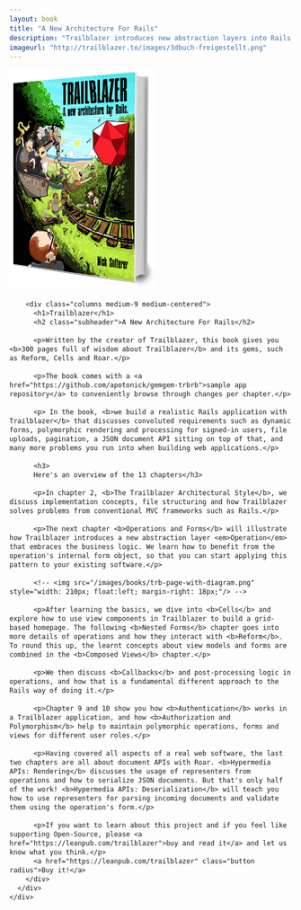 ```yaml
---
layout: book
title: "A New Architecture For Rails"
description: "Trailblazer introduces new abstraction layers into Rails, gives developers structure and architectural guidance. This book teaches you how."
imageurl: "http://trailblazer.to/images/3dbuch-freigestellt.png"
---
```


<section class="marketing-book book">
  <div class="row">
    <div class="columns">
      <div class="row">
        <div class="columns medium-9 medium-centered">
          <a href="https://leanpub.com/trailblazer">
          <img src="/images/3dbuch-freigestellt.png" />
          </a>
        </div>

        <div class="columns medium-9 medium-centered">
          <h1>Trailblazer</h1>
          <h2 class="subheader">A New Architecture For Rails</h2>

          <p>Written by the creator of Trailblazer, this book gives you <b>300 pages full of wisdom about Trailblazer</b> and its gems, such as Reform, Cells and Roar.</p>

          <p>The book comes with a <a href="https://github.com/apotonick/gemgem-trbrb">sample app repository</a> to conveniently browse through changes per chapter.</p>

          <p> In the book, <b>we build a realistic Rails application with Trailblazer</b> that discusses convoluted requirements such as dynamic forms, polymorphic rendering and processing for signed-in users, file uploads, pagination, a JSON document API sitting on top of that, and many more problems you run into when building web applications.</p>

          <h3>
          Here's an overview of the 13 chapters</h3>

          <p>In chapter 2, <b>The Trailblazer Architectural Style</b>, we discuss implementation concepts, file structuring and how Trailblazer solves problems from conventional MVC frameworks such as Rails.</p>

          <p>The next chapter <b>Operations and Forms</b> will illustrate how Trailblazer introduces a new abstraction layer <em>Operation</em> that embraces the business logic. We learn how to benefit from the operation's internal form object, so that you can start applying this pattern to your existing software.</p>

          <!-- <img src="/images/books/trb-page-with-diagram.png" style="width: 210px; float:left; margin-right: 18px;"/> -->

          <p>After learning the basics, we dive into <b>Cells</b> and explore how to use view components in Trailblazer to build a grid-based homepage. The following <b>Nested Forms</b> chapter goes into more details of operations and how they interact with <b>Reform</b>. To round this up, the learnt concepts about view models and forms are combined in the <b>Composed Views</b> chapter.</p>

          <p>We then discuss <b>Callbacks</b> and post-processing logic in operations, and how that is a fundamental different approach to the Rails way of doing it.</p>

          <p>Chapter 9 and 10 show you how <b>Authentication</b> works in a Trailblazer application, and how <b>Authorization and Polymorphism</b> help to maintain polymorphic operations, forms and views for different user roles.</p>

          <p>Having covered all aspects of a real web software, the last two chapters are all about document APIs with Roar. <b>Hypermedia APIs: Rendering</b> discusses the usage of representers from operations and how to serialize JSON documents. But that's only half of the work! <b>Hypermedia APIs: Deserialization</b> will teach you how to use representers for parsing incoming documents and validate them using the operation's form.</p>

          <p>If you want to learn about this project and if you feel like supporting Open-Source, please <a href="https://leanpub.com/trailblazer">buy and read it</a> and let us know what you think.</p>
          <a href="https://leanpub.com/trailblazer" class="button radius">Buy it!</a>
        </div>
      </div>
    </div>
  </div>
</section>